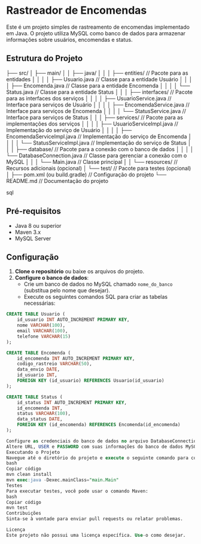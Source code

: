 # Rastreador de Encomendas

Este é um projeto simples de rastreamento de encomendas implementado em Java. O projeto utiliza MySQL como banco de dados para armazenar informações sobre usuários, encomendas e status.

## Estrutura do Projeto

├── src/
│   ├── main/
│   │   ├── java/
│   │   │   ├── entities/                           // Pacote para as entidades
│   │   │   │   ├── Usuario.java                    // Classe para a entidade Usuário
│   │   │   │   ├── Encomenda.java                  // Classe para a entidade Encomenda
│   │   │   │   └── Status.java                     // Classe para a entidade Status
│   │   │   ├── interfaces/                          // Pacote para as interfaces dos serviços
│   │   │   │   ├── UsuarioService.java             // Interface para serviços de Usuário
│   │   │   │   ├── EncomendaService.java           // Interface para serviços de Encomenda
│   │   │   │   └── StatusService.java              // Interface para serviços de Status
│   │   │   ├── services/                           // Pacote para as implementações dos serviços
│   │   │   │   ├── UsuarioServiceImpl.java         // Implementação do serviço de Usuário
│   │   │   │   ├── EncomendaServiceImpl.java       // Implementação do serviço de Encomenda
│   │   │   │   └── StatusServiceImpl.java          // Implementação do serviço de Status
│   │   │   ├── database/                           // Pacote para a conexão com o banco de dados
│   │   │   │   └── DatabaseConnection.java         // Classe para gerenciar a conexão com o MySQL
│   │   │   └── Main.java                           // Classe principal
│   │   └── resources/                              // Recursos adicionais (opcional)
│   └── test/                                       // Pacote para testes (opcional)
│
├── pom.xml (ou build.gradle)                       // Configuração do projeto
└── README.md                                       // Documentação do projeto

sql

## Pré-requisitos

- Java 8 ou superior
- Maven 3.x
- MySQL Server

## Configuração

1. **Clone o repositório** ou baixe os arquivos do projeto.
2. **Configure o banco de dados**:
   - Crie um banco de dados no MySQL chamado `nome_do_banco` (substitua pelo nome que desejar).
   - Execute os seguintes comandos SQL para criar as tabelas necessárias:

```sql
CREATE TABLE Usuario (
    id_usuario INT AUTO_INCREMENT PRIMARY KEY,
    nome VARCHAR(100),
    email VARCHAR(100),
    telefone VARCHAR(15)
);

CREATE TABLE Encomenda (
    id_encomenda INT AUTO_INCREMENT PRIMARY KEY,
    codigo_rastreio VARCHAR(50),
    data_envio DATE,
    id_usuario INT,
    FOREIGN KEY (id_usuario) REFERENCES Usuario(id_usuario)
);

CREATE TABLE Status (
    id_status INT AUTO_INCREMENT PRIMARY KEY,
    id_encomenda INT,
    status VARCHAR(100),
    data_status DATE,
    FOREIGN KEY (id_encomenda) REFERENCES Encomenda(id_encomenda)
);

Configure as credenciais do banco de dados no arquivo DatabaseConnection.java:
Altere URL, USER e PASSWORD com suas informações do banco de dados MySQL.
Executando o Projeto
Navegue até o diretório do projeto e execute o seguinte comando para compilar e executar o projeto:
bash
Copiar código
mvn clean install
mvn exec:java -Dexec.mainClass="main.Main"
Testes
Para executar testes, você pode usar o comando Maven:
bash
Copiar código
mvn test
Contribuições
Sinta-se à vontade para enviar pull requests ou relatar problemas.

Licença
Este projeto não possui uma licença específica. Use-o como desejar.









